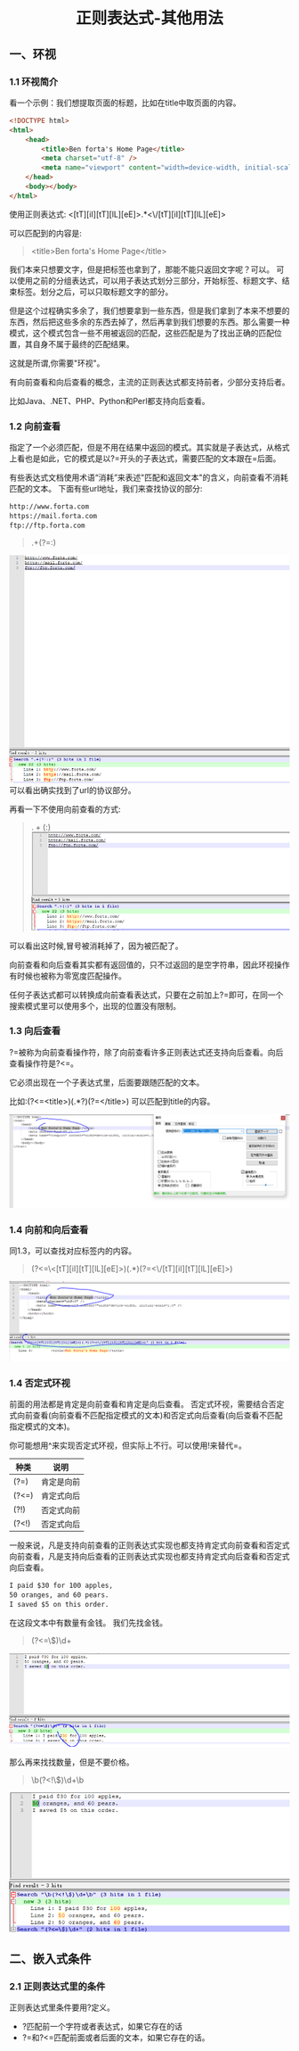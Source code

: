# <center>正则表达式-其他用法</center>

## 一、环视

### 1.1 环视简介

看一个示例：我们想提取页面的标题，比如在title中取页面的内容。

```html
<!DOCTYPE html>
<html>
	<head>
		<title>Ben forta's Home Page</title>
		<meta charset="utf-8" />
		<meta name="viewport" content="width=device-width, initial-scale=1.0" />
	</head>
	<body></body>
</html>
```

使用正则表达式: <[tT][iI][tT][lL][eE]>.*<\\/[tT][iI][tT][lL][eE]>

可以匹配到的内容是:

> \<title>Ben forta's Home Page\</title>

我们本来只想要文字，但是把标签也拿到了，那能不能只返回文字呢？可以。
可以使用之前的分组表达式，可以用子表达式划分三部分，开始标签、标题文字、结束标签。划分之后，可以只取标题文字的部分。

但是这个过程确实多余了，我们想要拿到一些东西，但是我们拿到了本来不想要的东西，然后把这些多余的东西去掉了，然后再拿到我们想要的东西。那么需要一种模式，这个模式包含一些不用被返回的匹配，这些匹配是为了找出正确的匹配位置，其自身不属于最终的匹配结果。

这就是所谓,你需要"环视"。

有向前查看和向后查看的概念，主流的正则表达式都支持前者，少部分支持后者。

比如Java、.NET、PHP、Python和Perl都支持向后查看。

### 1.2 向前查看

指定了一个必须匹配，但是不用在结果中返回的模式。其实就是子表达式，从格式上看也是如此，它的模式是以?=开头的子表达式，需要匹配的文本跟在=后面。

有些表达式文档使用术语“消耗”来表述"匹配和返回文本"的含义，向前查看不消耗匹配的文本。
下面有些url地址，我们来查找协议的部分:

```txt
http://www.forta.com
https://mail.forta.com
ftp://ftp.forta.com
```

> .+(?=:)

![向前查看查找url协议部分.png](../images/向前查看查找url协议部分.png)
可以看出确实找到了url的协议部分。

再看一下不使用向前查看的方式:

> $.+(:)$
![不使用向前匹配的方式查找url的协议部分.png](../images/不使用向前匹配的方式查找url的协议部分.png)

可以看出这时候,冒号被消耗掉了，因为被匹配了。

向前查看和向后查看其实都有返回值的，只不过返回的是空字符串，因此环视操作有时候也被称为零宽度匹配操作。

任何子表达式都可以转换成向前查看表达式，只要在之前加上?=即可，在同一个搜索模式里可以使用多个，出现的位置没有限制。

### 1.3 向后查看

?=被称为向前查看操作符，除了向前查看许多正则表达式还支持向后查看。向后查看操作符是?<=。

它必须出现在一个子表达式里，后面要跟随匹配的文本。

比如:(?<=\<title>)(.*?)(?=<\/title\>) 可以匹配到title的内容。

![向前向后查看查找对应的html标签内容.PNG](../images/向前向后查看查找对应的html标签内容.PNG)

### 1.4 向前和向后查看

同1.3，可以查找对应标签内的内容。

> (?<=\\<[tT][iI][tT][lL][eE]>)(.*)(?=<\\/[tT][iI][tT][lL][eE]>)

![向前向后查看结合起来获取标签的另种形式.PNG](../images/向前向后查看结合起来获取标签的另种形式.PNG)

### 1.4 否定式环视

前面的用法都是肯定是向前查看和肯定是向后查看。
否定式环视，需要结合否定式向前查看(向前查看不匹配指定模式的文本)和否定式向后查看(向后查看不匹配指定模式的文本)。

你可能想用\^来实现否定式环视，但实际上不行。可以使用!来替代=。

|种类|说明|
|---|---|
|(?=)|肯定是向前|
|(?<=)|肯定式向后|
|(?!)|否定式向前|
|(?<!)|否定式向后|

一般来说，凡是支持向前查看的正则表达式实现也都支持肯定式向前查看和否定式向前查看，凡是支持向后查看的正则表达式实现也都支持肯定式向后查看和否定式向后查看。

```txt
I paid $30 for 100 apples,
50 oranges, and 60 pears.
I saved $5 on this order.
```

在这段文本中有数量有金钱。
我们先找金钱。
> (?<=\\$)\\d+

![否定式环视示例-查找价格.PNG](../images/否定式环视示例-查找价格.PNG)

那么再来找找数量，但是不要价格。

> \\b(?<!\\$)\\d+\\b

![否定式环视示例-查找数量.PNG](../images/否定式环视示例-查找数量.PNG)

## 二、嵌入式条件

### 2.1 正则表达式里的条件

正则表达式里条件要用?定义。

- ?匹配前一个字符或者表达式，如果它存在的话
- ?=和?<=匹配前面或者后面的文本，如果它存在的话。

